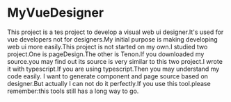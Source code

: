 # MyVueDesigner
This project is a tes project to develop a visual web ui designer.It's used for vue developers not for designers.My initial purpose is making developing web ui more easily.This project is not started on my own.I studied two project.One is pageDesign.The other is Tenon.If you downloaded my source.you may find out its source is very similar to this two project.I wrote it with typescript.If you are using typescript.Then you may understand my code easily. I want to generate component and page source based on designer.But actually I can not do it perfectly.If you use this tool.please remember:this tools still has a long way to go.
